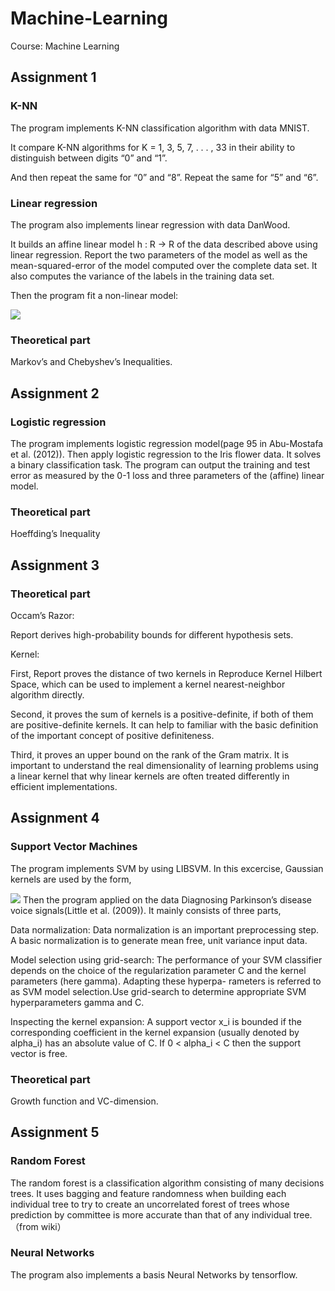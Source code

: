 # Machine-Learning
Course: Machine Learning
## Assignment 1
### K-NN
The program implements K-NN classification algorithm with data MNIST.

It compare K-NN algorithms for K = 1, 3, 5, 7, . . . , 33 in their ability to distinguish between digits “0” and “1”.

And then repeat the same for “0” and “8”. Repeat the same for “5” and “6”.
### Linear regression
The program also implements linear regression with data DanWood.

It builds an affine linear model h : R → R of the data described above using linear regression. Report the two parameters of the model as well as the mean-squared-error of the model computed over the complete data set. It also computes the variance of the labels in the training data set.

Then the program fit a non-linear model:

![](http://latex.codecogs.com/svg.latex?h(x)=ax^3+b)
### Theoretical part
Markov’s and Chebyshev’s Inequalities.

## Assignment 2
### Logistic regression
The program implements logistic regression model(page 95 in Abu-Mostafa et al. (2012)). Then apply logistic regression to the Iris flower data. It solves a binary classification task. The program can output the training and test error as measured by the 0-1 loss and three parameters of the (affine) linear model.
### Theoretical part
Hoeffding’s Inequality
## Assignment 3
### Theoretical part
Occam’s Razor:

Report derives high-probability bounds for different hypothesis sets.

Kernel:

First, Report proves the distance of two kernels in Reproduce Kernel Hilbert Space, which can be used to implement a kernel nearest-neighbor algorithm directly.

Second, it proves the sum of kernels is a positive-definite, if both of them are positive-definite kernels. It can help to familiar with the basic definition of the important concept of positive definiteness.

Third, it proves an upper bound on the rank of the Gram matrix. It is important to understand the real dimensionality of learning problems using a linear kernel that why linear kernels are often treated differently in efficient implementations.

## Assignment 4
### Support Vector Machines
The program implements SVM by using LIBSVM. In this excercise, Gaussian kernels are used by the form,

![](http://latex.codecogs.com/svg.latex?k(x,z)=\exp(-\gamma||x-z||^2))
Then the program applied on the data Diagnosing Parkinson’s disease voice signals(Little et al. (2009)). It mainly consists of three parts,

Data normalization: Data normalization is an important preprocessing step. A basic normalization is to generate mean free, unit variance input data.

Model selection using grid-search: The performance of your SVM classifier depends on the choice of the regularization parameter C and the kernel parameters (here gamma). Adapting these hyperpa- rameters is referred to as SVM model selection.Use grid-search to determine appropriate SVM hyperparameters gamma and C.

Inspecting the kernel expansion: A support vector x_i is bounded if the corresponding coefficient in the kernel expansion (usually denoted by alpha_i) has an absolute value of C. If 0 < alpha_i < C then the support vector is free. 
### Theoretical part
Growth function and VC-dimension.

## Assignment 5
### Random Forest
The random forest is a classification algorithm consisting of many decisions trees. It uses bagging and feature randomness when building each individual tree to try to create an uncorrelated forest of trees whose prediction by committee is more accurate than that of any individual tree.（from wiki）

### Neural Networks
The program also implements a basis Neural Networks by tensorflow.




